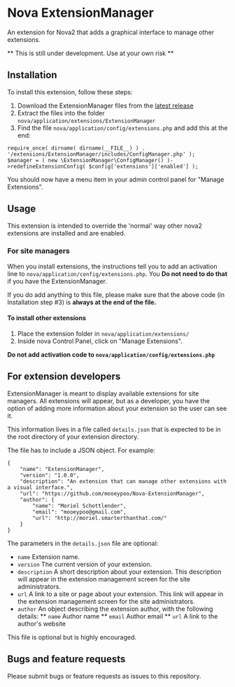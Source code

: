 # Nova ExtensionManager
An extension for Nova2 that adds a graphical interface to manage other extensions.

** This is still under development. Use at your own risk **

## Installation
To install this extension, follow these steps:

1. Download the ExtensionManager files from the [latest release](https://github.com/mooeypoo/Nova-ExtensionManager/releases)
2. Extract the files into the folder `nova/application/extensions/ExtensionManager`
3. Find the file `nova/application/config/extensions.php` and add this at the end:

```
require_once( dirname( dirname(__FILE__) ) . '/extensions/ExtensionManager/includes/ConfigManager.php' );
$manager = ( new \ExtensionManager\ConfigManager() )->redefineExtensionConfig( $config['extensions']['enabled'] );
```

You should now have a menu item in your admin control panel for "Manage Extensions".

## Usage
This extension is intended to override the 'normal' way other nova2 extensions are installed and are enabled.

### For site managers
When you install extensions, the instructions tell you to add an activation line to `nova/application/config/extensions.php`. You **Do not need to do that** if you have the ExtensionManager.

If you do add anything to this file, please make sure that the above code (in Installation step #3) is **always at the end of the file.**

#### To install other extensions
1. Place the extension folder in `nova/application/extensions/`
2. Inside nova Control Panel, click on "Manage Extensions".

**Do not add activation code to `nova/application/config/extensions.php`**

## For extension developers
ExtensionManager is meant to display available extensions for site managers. All extensions will appear, but as a developer, you have the option of adding more information about your extension so the user can see it.

This information lives in a file called `details.json` that is expected to be in the root directory of your extension directory.

The file has to include a JSON object. For example:
```
{
	"name": "ExtensionManager",
	"version": "1.0.0",
	"description": "An extension that can manage other extensions with a visual interface.",
	"url": "https://github.com/mooeypoo/Nova-ExtensionManager",
	"author": {
		"name": "Moriel Schottlender",
		"email": "mooeypoo@gmail.com",
		"url": "http://moriel.smarterthanthat.com/"
	}
}
```

The parameters in the `details.json` file are optional:
* `name` Extension name.
* `version` The current version of your extension.
* `description` A short description about your extension. This description will appear in the extension management screen for the site administrators.
* `url` A link to a site or page about your extension. This link will appear in the extension management screen for the site administrators.
* `author` An object describing the extension author, with the following details:
** `name` Author name
** `email` Author email
** `url` A link to the author's website

This file is optional but is highly encouraged.

## Bugs and feature requests
Please submit bugs or feature requests as issues to this repository.
